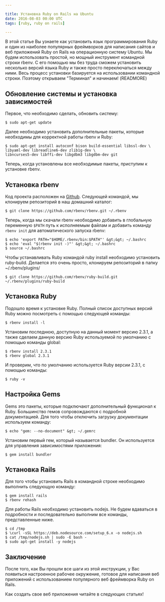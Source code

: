 ```yaml
---

title: Установка Ruby on Rails на Ubuntu
date: 2016-08-03 00:00 UTC
tags: [ruby, ruby on rails]

---
```


В этой статье Вы узнаете как установить язык программирования Ruby и один из наиболее популярных фреймворков для написания сайтов и веб приложений Ruby on Rails на операционную систему Ubuntu.
Мы будем использовать простой, но мощный инструмент командной строки rbenv. С его помощью мы без труда сможем установить несколько версий языка Ruby и также просто переключаться между ними.
Весь процесс установки базируется на использовании командной строки. Поэтому открываем "Терминал" и начинаем!
(READMORE)

## Обновление системы и установка зависимостей
Первое, что необходимо сделать, обновить систему:

```console
$ sudo apt-get update
```

Далее необходимо установить дополнительные пакеты, которые необходимы для корректной работы rbenv и Ruby:

```console
$ sudo apt-get install autoconf bison build-essential libssl-dev \
libyaml-dev libreadline6-dev zlib1g-dev \
libncurses5-dev libffi-dev libgdbm3 libgdbm-dev git
```

Теперь, когда установлены все необходимые пакеты, приступим к установке rbenv.

## Установка rbenv
Код проекта расположен на [Github](https://github.com/rbenv/rbenv). Следующей командой, мы клонируем репозиторий в наш домашний каталог:

```console
$ git clone https://github.com/rbenv/rbenv.git ~/.rbenv
```

Теперь, когда мы скачали rbenv необходимо добавить в глобальную переменную `$PATH` путь к исполняемым файлам и добавить команду `rbenv init` для автоматического запуска rbenv:

```console
$ echo 'export PATH="$HOME/.rbenv/bin:$PATH"' &gt;&gt; ~/.bashrc
$ echo 'eval "$(rbenv init -)"' &gt;&gt; ~/.bashrc
$ source ~/.bashrc
```

Чтобы устанавливать Ruby командой ruby install необходимо установить ruby-build. Делается это очень просто, клонируем репозиторий в папку ~/.rbenv/plugins/

```console
$ git clone https://github.com/rbenv/ruby-build.git ~/.rbenv/plugins/ruby-build
```

## Установка Ruby
Подошло время к установке Ruby. Полный список доступных версий Ruby можно посмотреть с помощью следующей команды:

```console
$ rbenv install -l
```

Установим последнюю, доступную на данный момент версию 2.3.1, а также сделаем данную версию Ruby используемой по умолчанию с помощью команды global:

```console
$ rbenv install 2.3.1
$ rbenv global 2.3.1
```

И проверим, что по умолчанию используется Ruby версии 2.3.1, с помощью команды:

```console
$ ruby -v
```

## Настройка Gems
Gems это пакеты, которые подключают дополнительный функционал к Ruby. Большинство гемов сопровождаются с подробной документацией. Для того чтобы отключить загрузку документации используем команду:

```console
$ echo "gem: --no-document" &gt; ~/.gemrc
```

Установим первый гем, который называется bundler. Он используется для управления зависимостями приложения:

```console
$ gem install bundler
```

## Установка Rails
Для того чтобы установить Rails в командной строке необходимо выполнить следующую команду:

```console
$ gem install rails
$ rbenv rehash
```

Для работы Rails необходимо установить nodejs. Не будем вдаваться в подробности и последовательно выполним все команды, представленные ниже.

```console
$ cd /tmp
$ \curl -sSL https://deb.nodesource.com/setup_6.x -o nodejs.sh
$ cat /tmp/nodejs.sh | sudo -E bash -
$ sudo apt-get install -y nodejs
```

## Заключение
После того, как Вы прошли все шаги из этой инструкции, у Вас появиться настроенное рабочее окружение, готовое для написания веб приложений с использованием популярного веб фреймворка Ruby on Rails.

Как создать свое веб приложения читайте в следующих статьях!
